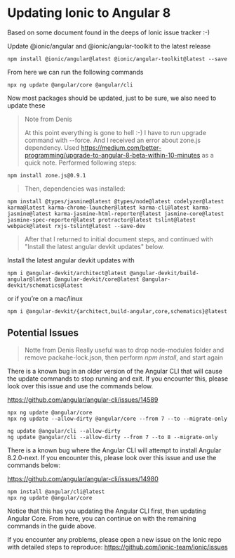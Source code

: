 # Updating Ionic to Angular 8

Based on some document found in the deeps of Ionic issue tracker :-)

Update @ionic/angular and @ionic/angular-toolkit to the latest release

```shell
npm install @ionic/angular@latest @ionic/angular-toolkit@latest --save
```

From here we can run the following commands

```shell
npx ng update @angular/core @angular/cli
```
Now most packages should be updated, just to be sure, we also need to update these 

> Note from Denis
>
> At this point everything is gone to hell :-) I have to run upgrade command with --force. And I received an error about zone.js dependency.
> Used https://medium.com/better-programming/upgrade-to-angular-8-beta-within-10-minutes as a quick note. Performed following steps:
```shell
npm install zone.js@0.9.1
```
> Then, dependencies was installed:
```shell
npm install @types/jasmine@latest @types/node@latest codelyzer@latest karma@latest karma-chrome-launcher@latest karma-cli@latest karma-jasmine@latest karma-jasmine-html-reporter@latest jasmine-core@latest jasmine-spec-reporter@latest protractor@latest tslint@latest webpack@latest rxjs-tslint@latest --save-dev
```
> After that I returned to initial document steps, and continued with "Install the latest angular devkit updates" below.

Install the latest angular devkit updates with 

```shell
npm i @angular-devkit/architect@latest @angular-devkit/build-angular@latest @angular-devkit/core@latest @angular-devkit/schematics@latest
```

or if you’re on a mac/linux

```shell
npm i @angular-devkit/{architect,build-angular,core,schematics}@latest
```

## Potential Issues

> Notte from Denis
> Really useful was to drop node-modules folder and remove packahe-lock.json, then perform _npm install_, and start again
>

There is a known bug in an older version of the Angular CLI that will cause the update commands to stop running and exit. If you encounter this, please look over this issue and use the commands below.

https://github.com/angular/angular-cli/issues/14589

```shell
npx ng update @angular/core
npx ng update --allow-dirty @angular/core --from 7 --to --migrate-only

ng update @angular/cli --allow-dirty
ng update @angular/cli --allow-dirty --from 7 --to 8 --migrate-only
```


There is a known bug where the Angular CLI will attempt to install Angular 8.2.0-next. If you encounter this, please look over this issue and use the commands below:

https://github.com/angular/angular-cli/issues/14980

```shell
npm install @angular/cli@latest
npx ng update @angular/core
```

Notice that this has you updating the Angular CLI first, then updating Angular Core. From here, you can continue on with the remaining commands in the guide above.

If you encounter any problems, please open a new issue on the Ionic repo with detailed steps to reproduce: https://github.com/ionic-team/ionic/issues
